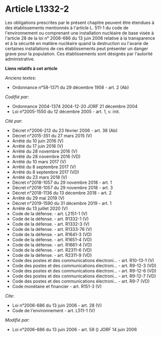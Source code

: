 # Article L1332-2

Les obligations prescrites par le présent chapitre peuvent être étendues à des établissements mentionnés à l'article L. 511-1
du code de l'environnement ou comprenant une installation nucléaire de base visée à l'article 28 de la loi n° 2006-686 du 13
juin 2006 relative à la transparence et à la sécurité en matière nucléaire quand la destruction ou l'avarie de certaines
installations de ces établissements peut présenter un danger grave pour la population. Ces établissements sont désignés par
l'autorité administrative.

**Liens relatifs à cet article**

_Anciens textes_:

  - Ordonnance n°58-1371 du 29 décembre 1958 - art. 2 (Ab)

_Codifié par_:

  - Ordonnance 2004-1374 2004-12-20 JORF 21 décembre 2004
  - Loi n°2005-1550 du 12 décembre 2005 - art. 1, v. init.

_Cité par_:

  - Décret n°2006-212 du 23 février 2006 - art. 38 (Ab)
  - Décret n°2015-351 du 27 mars 2015 (V)
  - Arrêté du 10 juin 2016 (V)
  - Arrêté du 17 juin 2016 (V)
  - Arrêté du 28 novembre 2016 (V)
  - Arrêté du 28 novembre 2016 (VD)
  - Arrêté du 10 mars 2017 (V)
  - Arrêté du 8 septembre 2017 (V)
  - Arrêté du 8 septembre 2017 (VD)
  - Arrêté du 23 mars 2018 (V)
  - Décret n°2018-1057 du 29 novembre 2018 - art. 1
  - Décret n°2018-1057 du 29 novembre 2018 - art. 3
  - Décret n°2018-1136 du 13 décembre 2018 - art. 2
  - Arrêté du 29 mai 2019 (V)
  - Décret n°2019-1590 du 31 décembre 2019 - art. 1
  - Arrêté du 13 juillet 2020 (V)
  - Code de la défense. - art. L2151-1 (V)
  - Code de la défense. - art. R1332-1 (V)
  - Code de la défense. - art. R1332-3 (V)
  - Code de la défense. - art. R1333-76 (V)
  - Code de la défense. - art. R1641-3 (VD)
  - Code de la défense. - art. R1651-4 (VD)
  - Code de la défense. - art. R1661-4 (VD)
  - Code de la défense. - art. R2311-6 (VD)
  - Code de la défense. - art. R2311-9 (VD)
  - Code des postes et des communications électroni... - art. R10-13-1 (V)
  - Code des postes et des communications électroni... - art. R9-12-3 (VD)
  - Code des postes et des communications électroni... - art. R9-12-6 (VD)
  - Code des postes et des communications électroni... - art. R9-12-7 (VD)
  - Code des postes et des communications électroni... - art. R9-7 (VD)
  - Code monétaire et financier - art. R151-3 (V)

_Cite_:

  - Loi n°2006-686 du 13 juin 2006 - art. 28 (V)
  - Code de l'environnement - art. L511-1 (V)

_Modifié par_:

  - Loi n°2006-686 du 13 juin 2006 - art. 59 () JORF 14 juin 2006
